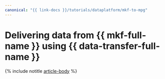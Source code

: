 ```yaml
---
canonical: "{{ link-docs }}/tutorials/dataplatform/mkf-to-mpg"
---
```


# Delivering data from {{ mkf-full-name }} using {{ data-transfer-full-name }}

{% include notitle [article-body](../../_tutorials/dataplatform/datatransfer/mkf-to-mpg.md) %}
